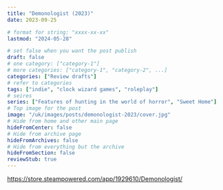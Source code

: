 ```yaml
---
title: "Demonologist (2023)"
date: 2023-09-25

# format for string: "xxxx-xx-xx"
lastmod: "2024-05-28"

# set false when you want the post publish
draft: false
# one category: ["category-1"]
# more categories: ["category-1", "category-2", ...]
categories: ["Review drafts"]
# refer to categories
tags: ["indie", "clock wizard games", "roleplay"]
# seires
series: ["Features of hunting in the world of horror", "Sweet Home"]
# Top image for the post
image: "/uk/images/posts/demonologist-2023/cover.jpg"
# Hide from home and other main page
hideFromCenter: false
# Hide from archive page
hideFromArchives: false
# Hide from everything but the archive
hideFromSection: false
reviewStub: true
---
```

https://store.steampowered.com/app/1929610/Demonologist/
<!--more-->